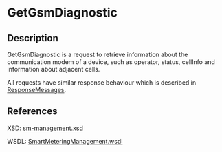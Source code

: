 <!--
SPDX-FileCopyrightText: Contributors to the Documentation project

SPDX-License-Identifier: Apache-2.0
-->

# GetGsmDiagnostic

## Description

GetGsmDiagnostic is a request to retrieve information about the communication modem of a device, such as operator, status, cellInfo and information about adjacent cells.

All requests have similar response behaviour which is described in [ResponseMessages](../../responsemessages.md).

## References

XSD: [sm-management.xsd](https://github.com/OSGP/open-smart-grid-platform/blob/development/osgp/shared/osgp-ws-smartmetering/src/main/resources/schemas/sm-management.xsd)

WSDL: [SmartMeteringManagement.wsdl](https://github.com/OSGP/open-smart-grid-platform/blob/development/osgp/shared/osgp-ws-smartmetering/src/main/resources/SmartMeteringManagement.wsdl)

